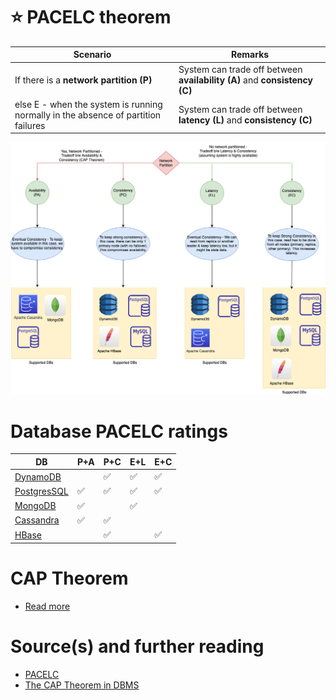 # :star: PACELC theorem

| Scenario                                                                          | Remarks                                                                   |
|-----------------------------------------------------------------------------------|---------------------------------------------------------------------------|
| If there is a **network partition (P)**                                           | System can trade off between **availability (A)** and **consistency (C)** |
| else E - when the system is running normally in the absence of partition failures | System can trade off between **latency (L)** and **consistency (C)**      |

![img.png](PACELC_Diagram.drawio.png)

# Database PACELC ratings

| DB                                                                                                   | P+A                | P+C                | E+L                | E+C                |
|------------------------------------------------------------------------------------------------------|--------------------|--------------------|--------------------|--------------------|
| [DynamoDB](https://github.com/Anshul619/AWS-Services/tree/main/1_Databases/AmazonDynamoDB/Readme.md) |                    | :white_check_mark: | :white_check_mark: | :white_check_mark: |
| [PostgresSQL](../7_SQL-Databases/Readme.md)                                                          | :white_check_mark: | :white_check_mark: | :white_check_mark: | :white_check_mark: |
| [MongoDB](../10_Document-Databases/MongoAtlas/Readme.md)                                             | :white_check_mark: |                    | :white_check_mark: |                    |
| [Cassandra](../11_WideColumn-Databases/ApacheCasandra.md)                                            | :white_check_mark: | :white_check_mark: |                    |                    |
| [HBase](../11_WideColumn-Databases/ApacheHBase.md)                                                   |                    | :white_check_mark: |                    | :white_check_mark: |

# CAP Theorem
- [Read more](CAPTheorem.md)

# Source(s) and further reading
- [PACELC](https://en.wikipedia.org/wiki/PACELC_theorem)
- [The CAP Theorem in DBMS](https://www.geeksforgeeks.org/the-cap-theorem-in-dbms/)